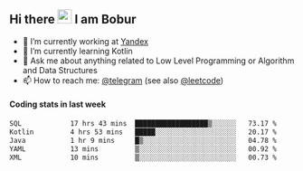 ## Hi there <img src="https://media.giphy.com/media/hvRJCLFzcasrR4ia7z/giphy.gif" width="25px" height="25px"> I am Bobur

- 💼 I’m currently working at [Yandex](https://yandex.ru/)
- 🌱 I’m currently learning Kotlin
- 💬 Ask me about anything related to Low Level Programming or Algorithm and Data Structures
- 📫 How to reach me: [@telegram](https://t.me/octoant) (see also [@leetcode](https://leetcode.com/octoant/))    

#### Coding stats in last week

<!--START_SECTION:waka-->

```txt
SQL            17 hrs 43 mins  ██████████████████▒░░░░░░   73.17 %
Kotlin         4 hrs 53 mins   █████░░░░░░░░░░░░░░░░░░░░   20.17 %
Java           1 hr 9 mins     █▒░░░░░░░░░░░░░░░░░░░░░░░   04.78 %
YAML           13 mins         ▒░░░░░░░░░░░░░░░░░░░░░░░░   00.92 %
XML            10 mins         ▒░░░░░░░░░░░░░░░░░░░░░░░░   00.73 %
```

<!--END_SECTION:waka-->
